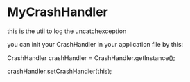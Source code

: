 # MyCrashHandler
this is the util to log the uncatchexception

you can init your CrashHandler in your application file by this:

CrashHandler crashHandler = CrashHandler.getInstance();

crashHandler.setCrashHandler(this);
